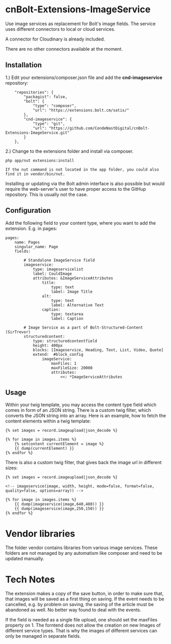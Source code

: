 # cnBolt-Extensions-ImageService
Use image services as replacement for Bolt's image fields.
The service uses different connectors to local or cloud services.

A connector for Cloudinary is already included.

There are no other connectors available at the moment.

## Installation

1.) Edit your extensions/composer.json file and add the **cnd-imageservice** repository:
```
    "repositories": {
        "packagist": false,
        "bolt": {
            "type": "composer",
            "url": "https://extensions.bolt.cm/satis/"
        },
        "cnd-imageservice": {
            "type": "git",
            "url": "https://github.com/CondeNastDigital/cnBolt-Extensions-ImageService.git"
        }
    },
```
2.) Change to the extensions folder and install via composer.
```
php app/nut extensions:install

If the nut command is not located in the app folder, you could also find it in vendor/bin/nut.

```
Installing or updating via the Bolt admin interface is also possible but would require the web-server's user to have proper access to the GitHup repository. This is usually not the case.

## Configuration

Add the following field to your content type, where you want to add the extension. E.g. in pages:

```
pages:
    name: Pages
    singular_name: Page
    fields:
    
        # Standalone ImageService field
        imageservice:
            type: imageservicelist
            label: CouldImage
            attributes: &ImageServiceAttributes
                title:
                    type: text
                    label: Image Title
                alt:
                    type: text
                    label: Alternative Text
                caption:
                    type: textarea
                    label: Caption
                    
        # Image Service as a part of Bolt-Structured-Content (SirTrevor)
        structuredcontent:
            type: structuredcontentfield
            height: 400px
            blocks: [Imageservice, Heading, Text, List, Video, Quote]
            extend:  #block_config
                imageService:
                    maxFiles: 1
                    maxFileSize: 20000
                    attributes: 
                        <<: *ImageServiceAttributes
```

## Usage
Within your twig template, you may access the content type field which comes in form of an JSON string.
There is a custom twig filter, which converts the JSON string into an array. Here is an example, how to fetch the content elements within a twig template:
```
{% set images = record.imageupload|json_decode %}

{% for image in images.items %}
    {% setcontent currentElement = image %}
    {{ dump(currentElement) }}
{% endfor %}
```
There is also a custom twig filter, that gives back the image url in different sizes:

```
{% set images = record.imageupload|json_decode %}

<!-- imageservice(image, width, height, mode=false, format=false, quality=false, options=array)) -->

{% for image in images.items %}
    {{ dump(imageservice(image,640,480)) }}
    {{ dump(imageservice(image,250,150)) }}
{% endfor %}
```

# Vendor libraries
The folder vendor contains libraries from various image services. These folders are not managed by any automatism like composer and need to be updated manually.

# Tech Notes

The extension makes a copy of the save button, in order to make sure that, that images will be saved 
as a first thing on saving. If the event needs to be cancelled, e.g. by problem on saving, the saving of the
article must be abandoned as well. No better way found to deal with the events.

If the field is needed as a single file upload, one should set the maxFiles property on 1. 
The forntend does not allow the creation on new Images of different service types. That is why the 
 images of different services can only be managed in separate fields.